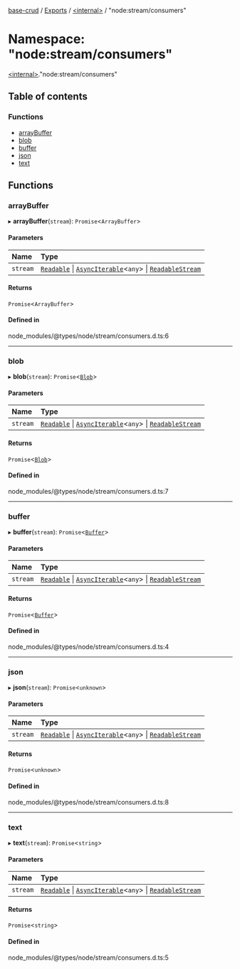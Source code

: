 [base-crud](../README.md) / [Exports](../modules.md) / [\<internal\>](internal_.md) / "node:stream/consumers"

# Namespace: "node:stream/consumers"

[\<internal\>](internal_.md)."node:stream/consumers"

## Table of contents

### Functions

- [arrayBuffer](internal_._node_stream_consumers_.md#arraybuffer)
- [blob](internal_._node_stream_consumers_.md#blob)
- [buffer](internal_._node_stream_consumers_.md#buffer)
- [json](internal_._node_stream_consumers_.md#json)
- [text](internal_._node_stream_consumers_.md#text)

## Functions

### arrayBuffer

▸ **arrayBuffer**(`stream`): `Promise`\<`ArrayBuffer`\>

#### Parameters

| Name | Type |
| :------ | :------ |
| `stream` | [`Readable`](../classes/internal_.Readable.md) \| [`AsyncIterable`](../interfaces/internal_.AsyncIterable.md)\<`any`\> \| [`ReadableStream`](../interfaces/internal_.ReadableStream-1.md) |

#### Returns

`Promise`\<`ArrayBuffer`\>

#### Defined in

node_modules/@types/node/stream/consumers.d.ts:6

___

### blob

▸ **blob**(`stream`): `Promise`\<[`Blob`](../classes/internal_.Blob.md)\>

#### Parameters

| Name | Type |
| :------ | :------ |
| `stream` | [`Readable`](../classes/internal_.Readable.md) \| [`AsyncIterable`](../interfaces/internal_.AsyncIterable.md)\<`any`\> \| [`ReadableStream`](../interfaces/internal_.ReadableStream-1.md) |

#### Returns

`Promise`\<[`Blob`](../classes/internal_.Blob.md)\>

#### Defined in

node_modules/@types/node/stream/consumers.d.ts:7

___

### buffer

▸ **buffer**(`stream`): `Promise`\<[`Buffer`](../interfaces/internal_.Buffer.md)\>

#### Parameters

| Name | Type |
| :------ | :------ |
| `stream` | [`Readable`](../classes/internal_.Readable.md) \| [`AsyncIterable`](../interfaces/internal_.AsyncIterable.md)\<`any`\> \| [`ReadableStream`](../interfaces/internal_.ReadableStream-1.md) |

#### Returns

`Promise`\<[`Buffer`](../interfaces/internal_.Buffer.md)\>

#### Defined in

node_modules/@types/node/stream/consumers.d.ts:4

___

### json

▸ **json**(`stream`): `Promise`\<`unknown`\>

#### Parameters

| Name | Type |
| :------ | :------ |
| `stream` | [`Readable`](../classes/internal_.Readable.md) \| [`AsyncIterable`](../interfaces/internal_.AsyncIterable.md)\<`any`\> \| [`ReadableStream`](../interfaces/internal_.ReadableStream-1.md) |

#### Returns

`Promise`\<`unknown`\>

#### Defined in

node_modules/@types/node/stream/consumers.d.ts:8

___

### text

▸ **text**(`stream`): `Promise`\<`string`\>

#### Parameters

| Name | Type |
| :------ | :------ |
| `stream` | [`Readable`](../classes/internal_.Readable.md) \| [`AsyncIterable`](../interfaces/internal_.AsyncIterable.md)\<`any`\> \| [`ReadableStream`](../interfaces/internal_.ReadableStream-1.md) |

#### Returns

`Promise`\<`string`\>

#### Defined in

node_modules/@types/node/stream/consumers.d.ts:5
